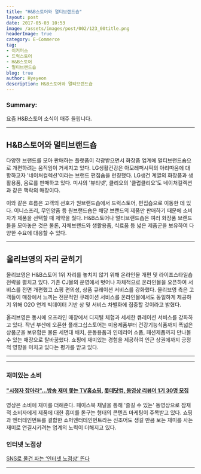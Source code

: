 ```yaml
---
title: "H&B스토어와 멀티브랜드숍"
layout: post
date: 2017-05-03 10:53
image: /assets/images/post/002/123_00title.png
headerImage: true
category: E-Commerce
tag:
- 이커머스
- 드럭스토어
- H&B스토어
- 멀티브랜드숍
blog: true
author: Hyeyeon
description: H&B스토어와 멀티브랜드숍
---
```


### Summary:

요즘 H&B스토어 소식이 매주 들립니다.

---

## H&B스토어와 멀티브랜드숍

다양한 브랜드를 모아 판매하는 플랫폼이 각광받으면서 화장품 업계에 멀티브랜드숍으로 개편하려는 움직임이 거세지고 있다. LG생활건강은 아모레퍼시픽의 아리따움에 대항하고자 '네이처컬렉션'이라는 브랜드 편집숍을 런칭했다. LG생건 계열의 화장품과 생활용품, 음료를 판매하고 있다. 미샤의 '뷰티넷', 클리오의 '클럽클리오'도 네이처컬렉션과 같은 맥락의 매장이다.

이와 같은 흐름은 고객의 선호가 원브랜드숍에서 드럭스토어, 편집숍으로 이동한 데 있다. 이니스프리, 무인양품 등 원브랜드숍은 해당 브랜드의 제품만 판매하기 때문에 소비자가 제품을 선택할 때 제약을 줬다. H&B스토어나 멀티브랜드숍은 여러 화장품 브랜드들을 모아놓은 것은 물론, 자체브랜드와 생활용품, 식료품 등 넓은 제품군을 보유하여 다양한 수요에 대응할 수 있다.

---

## 올리브영의 자리 굳히기

올리브영은 H&B스토어 1위 자리를 놓치지 않기 위해 온라인몰 개편 및 라이프스타일숍 전략을 펼치고 있다. 기존 CJ몰의 운영에서 벗어나 자체적으로 온라인몰을 오픈하여 서비스를 전면 개편했고 쇼핑 편의성, 상품 큐레이션 서비스를 강화했다. 올리브영 측은 고객들이 매장에서 느끼는 전문적인 큐레이션 서비스를 온라인몰에서도 동일하게 제공하기 위해 O2O 연계 빅데이터 기반 상 및 서비스 차별화에 집중할 것이라고 밝혔다.

올리브영은 동시에 오프라인 매장에서 디지털 체험과 세세한 큐레이션 서비스를 강화하고 있다. 작년 부산에 오픈한 플래그십스토어는 미용제품부터 건강기능식품까지 폭넓은 상품군을 보유함은 물론 세면대 배치, 운동용품과 인테리어 소품, 패션제품까지 만나볼 수 있는 매장으로 탈바꿈했다. 쇼핑에 재미있는 경험을 제공하여 인근 상권에까지 긍정적 영향을 미치고 있다는 평가를 받고 있다.


---




---

### 재미있는 소비

#### ["시청자 잡아라"...방송 재미 쫓는 TV홈쇼핑](http://www.ebn.co.kr/news/view/885973), [롯데닷컴, 동영상 리뷰어 1기 30명 모집](http://biz.newdaily.co.kr/news/article.html?no=10129738)

영상은 소비에 재미를 더해준다. 페이스북 채널을 통해 '즐길 수 있는' 동영상으로 잠재적 소비자에게 제품에 대한 흥미를 돋구는 형태의 콘텐츠 마케팅이 주목받고 있다. 쇼핑과 엔터테인먼트를 결합한 쇼퍼엔터테인먼트라는 신조어도 생길 만큼 보는 재미를 사는 재미로 연결시키려는 업계의 노력이 더해지고 있다.


### 인터넷 노점상

[SNS로 물건 파는 ‘인터넷 노점상’ 뜬다](http://www.seoul.co.kr/news/newsView.php?id=20170413011008&wlog_tag3=naver)

---
